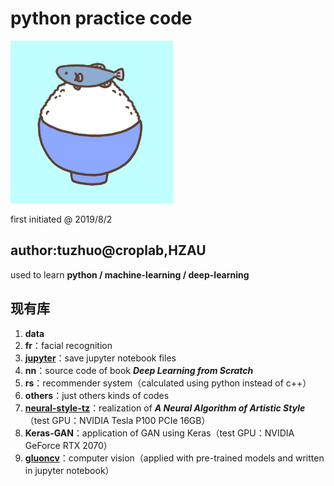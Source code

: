 # python practice code

<img src="logo.jpg" width="260">

first initiated @ 2019/8/2

## author:tuzhuo@croplab,HZAU

used to learn **python / machine-learning / deep-learning**

## 现有库

1. **data**
2. **fr**：facial recognition
3. [**jupyter**](jupyter/)：save jupyter notebook files
4. **nn**：source code of book **_Deep Learning from Scratch_**
5. **rs**：recommender system（calculated using python instead of c++）
6. **others**：just others kinds of codes
7. [**neural-style-tz**](neural-style-tz/)：realization of **_A Neural Algorithm of Artistic Style_**（test GPU：NVIDIA Tesla P100 PCIe 16GB）
8. **Keras-GAN**：application of GAN using Keras（test GPU：NVIDIA GeForce RTX 2070）
9. [**gluoncv**](gluoncv/)：computer vision（applied with pre-trained models and written in jupyter notebook）